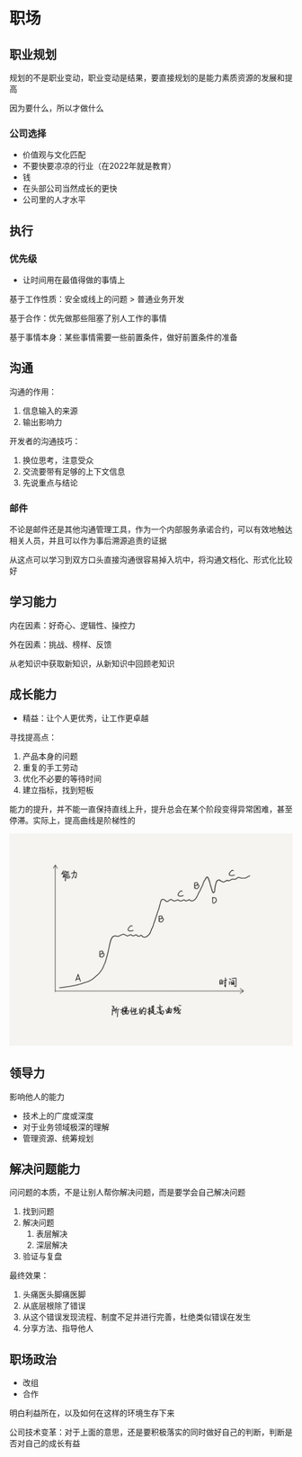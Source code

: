 
# 职场

## 职业规划

规划的不是职业变动，职业变动是结果，要直接规划的是能力素质资源的发展和提高

因为要什么，所以才做什么

### 公司选择

- 价值观与文化匹配
- 不要快要凉凉的行业（在2022年就是教育）
- 钱
- 在头部公司当然成长的更快
- 公司里的人才水平

## 执行

### 优先级

- 让时间用在最值得做的事情上

基于工作性质：安全或线上的问题 > 普通业务开发

基于合作：优先做那些阻塞了别人工作的事情

基于事情本身：某些事情需要一些前置条件，做好前置条件的准备

## 沟通

沟通的作用：

1. 信息输入的来源
2. 输出影响力

开发者的沟通技巧：

1. 换位思考，注意受众
2. 交流要带有足够的上下文信息
3. 先说重点与结论

### 邮件

不论是邮件还是其他沟通管理工具，作为一个内部服务承诺合约，可以有效地触达相关人员，并且可以作为事后溯源追责的证据

从这点可以学习到双方口头直接沟通很容易掉入坑中，将沟通文档化、形式化比较好

## 学习能力

内在因素：好奇心、逻辑性、操控力

外在因素：挑战、榜样、反馈

从老知识中获取新知识，从新知识中回顾老知识

## 成长能力

- 精益：让个人更优秀，让工作更卓越

寻找提高点：

1. 产品本身的问题
2. 重复的手工劳动
3. 优化不必要的等待时间
4. 建立指标，找到短板

能力的提升，并不能一直保持直线上升，提升总会在某个阶段变得异常困难，甚至停滞。实际上，提高曲线是阶梯性的

![2022713203834](/assets/2022713203834.webp)

## 领导力

影响他人的能力

- 技术上的广度或深度
- 对于业务领域极深的理解
- 管理资源、统筹规划

## 解决问题能力

问问题的本质，不是让别人帮你解决问题，而是要学会自己解决问题

1. 找到问题
2. 解决问题
   1. 表层解决
   2. 深层解决
3. 验证与复盘

最终效果：

1. 头痛医头脚痛医脚
2. 从底层根除了错误
3. 从这个错误发现流程、制度不足并进行完善，杜绝类似错误在发生
4. 分享方法、指导他人

## 职场政治

- 改组
- 合作

明白利益所在，以及如何在这样的环境生存下来

公司技术变革：对于上面的意思，还是要积极落实的同时做好自己的判断，判断是否对自己的成长有益
